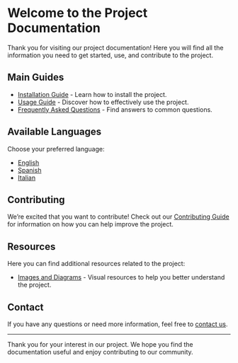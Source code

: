 # Welcome to the Project Documentation

Thank you for visiting our project documentation! Here you will find all the information you need to get started, use, and contribute to the project.

## Main Guides

- [Installation Guide](./installation.md) - Learn how to install the project.
- [Usage Guide](./usage.md) - Discover how to effectively use the project.
- [Frequently Asked Questions](./faq.md) - Find answers to common questions.

## Available Languages

Choose your preferred language:

- [English](./README.md)
- [Spanish](./docs/es/index.md)
- [Italian](./docs/it/index.md)

## Contributing

We’re excited that you want to contribute! Check out our [Contributing Guide](./CONTRIBUTING.md) for information on how you can help improve the project.

## Resources

Here you can find additional resources related to the project:

- [Images and Diagrams](./assets/images/) - Visual resources to help you better understand the project.

## Contact

If you have any questions or need more information, feel free to [contact us](mailto:garcicon45@gmail.com).

---

Thank you for your interest in our project. We hope you find the documentation useful and enjoy contributing to our community.
